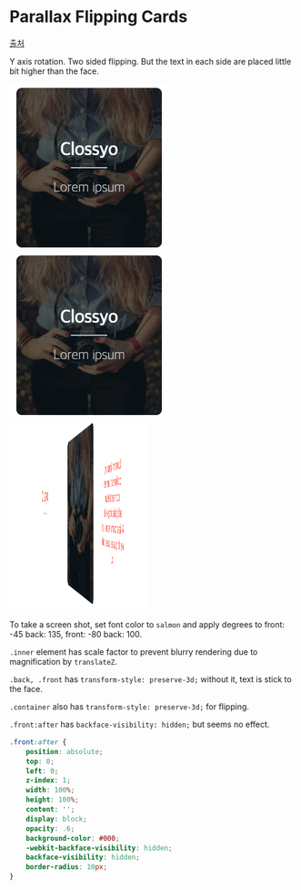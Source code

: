 Parallax Flipping Cards
===

[출처](https://codepen.io/tyrellrummage/pen/wqGgLO)

Y axis rotation. Two sided flipping. But the text in each side are placed little bit higher than the face.

![](2017-11-21-10-01-13.png)
![](2017-11-21-10-02-22.png)
![](2017-11-21-10-05-22.png)

To take a screen shot, set font color to `salmon` and apply degrees to front: -45 back: 135, front: -80 back: 100.

`.inner` element has scale factor to prevent blurry rendering due to magnification by `translateZ`.

`.back, .front` has `transform-style: preserve-3d;` without it, text is stick to the face.

`.container` also has `transform-style: preserve-3d;` for flipping.

`.front:after` has `backface-visibility: hidden;` but seems no effect.

``` css
.front:after {
    position: absolute;
    top: 0;
    left: 0;
    z-index: 1;
    width: 100%;
    height: 100%;
    content: '';
    display: block;
    opacity: .6;
    background-color: #000;
    -webkit-backface-visibility: hidden;
    backface-visibility: hidden;
    border-radius: 10px;
}
```

